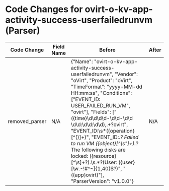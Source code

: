# Code Changes for ovirt-o-kv-app-activity-success-userfailedrunvm (Parser)

| Code Change | Field Name | Before | After |
|-------------|------------|--------|-------|
| removed_parser | N/A | {"Name": "ovirt-o-kv-app-activity-success-userfailedrunvm", "Vendor": "oVirt", "Product": "oVirt", "TimeFormat": "yyyy-MM-dd HH:mm:ss", "Conditions": ["EVENT_ID: USER_FAILED_RUN_VM", "ovirt"], "Fields": ["({time}\d\d\d\d-\d\d-\d\d \d\d:\d\d:\d\d),.+?ovirt", "EVENT_ID:\s*({operation}[^\(\)]+)", "EVENT_ID:.*? Failed to run VM ({object}[^\s\"]+).*?The following disks are locked: ({resource}[^\s]+?)\.\s.*?\(User: ({user}[\w\.\-\!\#\^\~]{1,40}\$?)", "({app}ovirt)"], "ParserVersion": "v1.0.0"} | N/A |